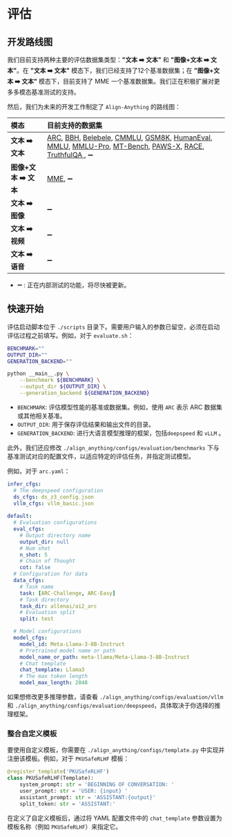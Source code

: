 # 评估

## 开发路线图

我们目前支持两种主要的评估数据集类型：**"文本 ➡️ 文本"** 和 **"图像+文本 ➡️ 文本"**。在 **"文本 ➡️ 文本"** 模态下，我们已经支持了12个基准数据集；在 **"图像+文本 ➡️ 文本"** 模态下，目前支持了 MME 一个基准数据集。我们正在积极扩展对更多多模态基准测试的支持。

然后，我们为未来的开发工作制定了 `Align-Anything` 的路线图：

| 模态                 | 目前支持的数据集                                             |
| :------------------- | :----------------------------------------------------------- |
| **文本 ➡️ 文本**      | [ARC](https://huggingface.co/datasets/allenai/ai2_arc), [BBH](https://huggingface.co/datasets/lukaemon/bbh), [Belebele](https://huggingface.co/datasets/facebook/belebele), [CMMLU](https://huggingface.co/datasets/haonan-li/cmmlu), [GSM8K](https://huggingface.co/datasets/openai/gsm8k), [HumanEval](https://huggingface.co/datasets/openai/openai_humaneval), [MMLU](https://huggingface.co/datasets/cais/mmlu), [MMLU-Pro](https://huggingface.co/datasets/TIGER-Lab/MMLU-Pro), [MT-Bench](https://huggingface.co/datasets/HuggingFaceH4/mt_bench_prompts), [PAWS-X](https://huggingface.co/datasets/google-research-datasets/paws-x), [RACE](https://huggingface.co/datasets/ehovy/race), [TruthfulQA ](https://huggingface.co/datasets/truthfulqa/truthful_qa), ➖ |
| **图像+文本 ➡️ 文本** | [MME](https://huggingface.co/datasets/lmms-lab/MME), ➖       |
| **文本 ➡️ 图像**      | ➖                                                            |
| **文本 ➡️ 视频**      | ➖                                                            |
| **文本 ➡️ 语音**      | ➖                                                            |

- ➖ : 正在内部测试的功能，将尽快被更新。

## 快速开始

评估启动脚本位于 `./scripts` 目录下。需要用户输入的参数已留空，必须在启动评估过程之前填写。例如，对于 `evaluate.sh`：

~~~bash
BENCHMARK=""
OUTPUT_DIR=""
GENERATION_BACKEND=""

python __main__.py \
    --benchmark ${BENCHMARK} \
    --output_dir ${OUTPUT_DIR} \
    --generation_backend ${GENERATION_BACKEND}
~~~

- `BENCHMARK`: 评估模型性能的基准或数据集。例如，使用 `ARC` 表示 ARC 数据集或其他相关基准。
- `OUTPUT_DIR`: 用于保存评估结果和输出文件的目录。
- `GENERATION_BACKEND`: 进行大语言模型推理的框架，包括`deepspeed` 和 `vLLM` 。

此外，我们还应修改 `./align_anything/configs/evaluation/benchmarks` 下与基准测试对应的配置文件，以适应特定的评估任务，并指定测试模型。

例如，对于 `arc.yaml`：

~~~yaml
infer_cfgs:
  # The deepspeed configuration
  ds_cfgs: ds_z3_config.json
  vllm_cfgs: vllm_basic.json
  
default:
  # Evaluation configurations
  eval_cfgs:
    # Output directory name
    output_dir: null
    # Num shot
    n_shot: 5
    # Chain of Thought
    cot: false
  # Configuration for data
  data_cfgs:
    # Task name
    task: [ARC-Challenge, ARC-Easy]
    # Task directory
    task_dir: allenai/ai2_arc
    # Evaluation split
    split: test

  # Model configurations
  model_cfgs:
    model_id: Meta-Llama-3-8B-Instruct
    # Pretrained model name or path
    model_name_or_path: meta-llama/Meta-Llama-3-8B-Instruct
    # Chat template
    chat_template: Llama3
    # The max token length
    model_max_length: 2048
~~~

如果想修改更多推理参数，请查看 `./align_anything/configs/evaluation/vllm` 和 `./align_anything/configs/evaluation/deepspeed`，具体取决于你选择的推理框架。


### 整合自定义模板

要使用自定义模板，你需要在 `./align_anything/configs/template.py` 中实现并注册该模板。例如，对于 `PKUSafeRLHF` 模板：

~~~python
@register_template('PKUSafeRLHF')
class PKUSafeRLHF(Template):
    system_prompt: str = 'BEGINNING OF CONVERSATION: '
    user_prompt: str = 'USER: {input} '
    assistant_prompt: str = 'ASSISTANT:{output}'
    split_token: str = 'ASSISTANT:'
~~~

在定义了自定义模板后，通过将 YAML 配置文件中的 `chat_template` 参数设置为模板名称（例如 `PKUSafeRLHF`）来指定它。